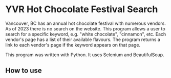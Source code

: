 # YVR Hot Chocolate Festival Search
Vancouver, BC has an annual hot chocolate festival with numerous vendors. As of 2023 there is no search on the website. This program allows a user to search for a specific keyword, e.g. "white chocolate", "cinnamon", etc. Each vendor's page has a list of their available flavours. The program returns a link to each vendor's page if the keyword appears on that page. 

This program was written with Python. It uses Selenium and BeautifulSoup. 

## How to use

